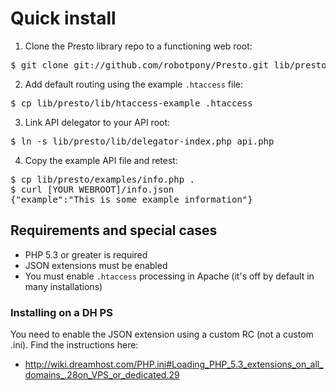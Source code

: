 # Quick install

1. Clone the Presto library repo to a functioning web root:

<pre>$ git clone git://github.com/robotpony/Presto.git lib/presto</pre>


2. Add default routing using the example `.htaccess` file:

<pre>$ cp lib/presto/lib/htaccess-example .htaccess</pre>
	

3. Link API delegator to your API root:

<pre>$ ln -s lib/presto/lib/delegator-index.php api.php</pre>
	

4. Copy the example API file and retest:

<pre>$ cp lib/presto/examples/info.php .
$ curl [YOUR WEBROOT]/info.json	
{"example":"This is some example information"}</pre>


## Requirements and special cases

* PHP 5.3 or greater is required
* JSON extensions must be enabled
* You must enable `.htaccess` processing in Apache (it's off by default in many installations)

### Installing on a DH PS

You need to enable the JSON extension using a custom RC (not a custom .ini). Find the instructions here:

* http://wiki.dreamhost.com/PHP.ini#Loading_PHP_5.3_extensions_on_all_domains_.28on_VPS_or_dedicated.29